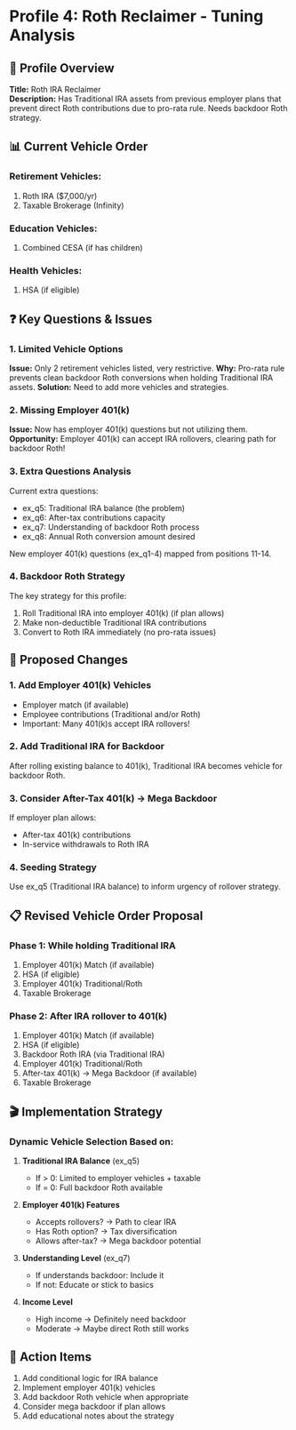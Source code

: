 # Profile 4: Roth Reclaimer - Tuning Analysis

## 🎯 Profile Overview
**Title:** Roth IRA Reclaimer  
**Description:** Has Traditional IRA assets from previous employer plans that prevent direct Roth contributions due to pro-rata rule. Needs backdoor Roth strategy.

## 📊 Current Vehicle Order

### Retirement Vehicles:
1. Roth IRA ($7,000/yr)
2. Taxable Brokerage (Infinity)

### Education Vehicles:
1. Combined CESA (if has children)

### Health Vehicles:
1. HSA (if eligible)

## ❓ Key Questions & Issues

### 1. Limited Vehicle Options
**Issue:** Only 2 retirement vehicles listed, very restrictive.
**Why:** Pro-rata rule prevents clean backdoor Roth conversions when holding Traditional IRA assets.
**Solution:** Need to add more vehicles and strategies.

### 2. Missing Employer 401(k)
**Issue:** Now has employer 401(k) questions but not utilizing them.
**Opportunity:** Employer 401(k) can accept IRA rollovers, clearing path for backdoor Roth!

### 3. Extra Questions Analysis
Current extra questions:
- ex_q5: Traditional IRA balance (the problem)
- ex_q6: After-tax contributions capacity
- ex_q7: Understanding of backdoor Roth process
- ex_q8: Annual Roth conversion amount desired

New employer 401(k) questions (ex_q1-4) mapped from positions 11-14.

### 4. Backdoor Roth Strategy
The key strategy for this profile:
1. Roll Traditional IRA into employer 401(k) (if plan allows)
2. Make non-deductible Traditional IRA contributions
3. Convert to Roth IRA immediately (no pro-rata issues)

## 🔧 Proposed Changes

### 1. Add Employer 401(k) Vehicles
- Employer match (if available)
- Employee contributions (Traditional and/or Roth)
- Important: Many 401(k)s accept IRA rollovers!

### 2. Add Traditional IRA for Backdoor
After rolling existing balance to 401(k), Traditional IRA becomes vehicle for backdoor Roth.

### 3. Consider After-Tax 401(k) → Mega Backdoor
If employer plan allows:
- After-tax 401(k) contributions
- In-service withdrawals to Roth IRA

### 4. Seeding Strategy
Use ex_q5 (Traditional IRA balance) to inform urgency of rollover strategy.

## 📋 Revised Vehicle Order Proposal

### Phase 1: While holding Traditional IRA
1. Employer 401(k) Match (if available)
2. HSA (if eligible)
3. Employer 401(k) Traditional/Roth
4. Taxable Brokerage

### Phase 2: After IRA rollover to 401(k)
1. Employer 401(k) Match (if available)
2. HSA (if eligible)
3. Backdoor Roth IRA (via Traditional IRA)
4. Employer 401(k) Traditional/Roth
5. After-tax 401(k) → Mega Backdoor (if available)
6. Taxable Brokerage

## 🎬 Implementation Strategy

### Dynamic Vehicle Selection Based on:
1. **Traditional IRA Balance** (ex_q5)
   - If > 0: Limited to employer vehicles + taxable
   - If = 0: Full backdoor Roth available

2. **Employer 401(k) Features**
   - Accepts rollovers? → Path to clear IRA
   - Has Roth option? → Tax diversification
   - Allows after-tax? → Mega backdoor potential

3. **Understanding Level** (ex_q7)
   - If understands backdoor: Include it
   - If not: Educate or stick to basics

4. **Income Level**
   - High income → Definitely need backdoor
   - Moderate → Maybe direct Roth still works

## 🚀 Action Items
1. Add conditional logic for IRA balance
2. Implement employer 401(k) vehicles
3. Add backdoor Roth vehicle when appropriate
4. Consider mega backdoor if plan allows
5. Add educational notes about the strategy